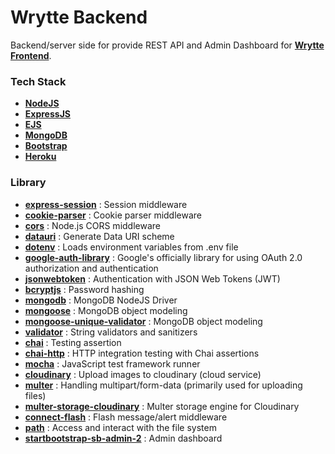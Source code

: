 # Wrytte Backend
Backend/server side for provide REST API and Admin Dashboard for [**Wrytte Frontend**](https://github.com/racmathafidz/wrytte-frontend). 

### Tech Stack
- [**NodeJS**](https://nodejs.org/en/)
- [**ExpressJS**](https://expressjs.com/)
- [**EJS**](https://ejs.co/)
- [**MongoDB**](https://www.mongodb.com/)
- [**Bootstrap**](https://getbootstrap.com/)
- [**Heroku**](https://www.heroku.com/)

### Library
- [**express-session**](https://www.npmjs.com/package/express-session) : Session middleware
- [**cookie-parser**](https://www.npmjs.com/package/cookie-parser) : Cookie parser middleware
- [**cors**](https://www.npmjs.com/package/cors) : Node.js CORS middleware
- [**datauri**](https://www.npmjs.com/package/datauri) : Generate Data URI scheme
- [**dotenv**](https://www.npmjs.com/package/dotenv) : Loads environment variables from .env file
- [**google-auth-library**](https://www.npmjs.com/package/google-auth-library) : Google's officially library for using OAuth 2.0 authorization and authentication
- [**jsonwebtoken**](https://www.npmjs.com/package/jsonwebtoken) : Authentication with JSON Web Tokens (JWT)
- [**bcryptjs**](https://www.npmjs.com/package/bcryptjs) : Password hashing
- [**mongodb**](https://www.npmjs.com/package/mongodb) : MongoDB NodeJS Driver
- [**mongoose**](https://www.npmjs.com/package/mongoose) : MongoDB object modeling
- [**mongoose-unique-validator**](https://www.npmjs.com/package/mongoose-unique-validator) : MongoDB object modeling
- [**validator**](https://www.npmjs.com/package/validator) : String validators and sanitizers
- [**chai**](https://www.chaijs.com/) : Testing assertion
- [**chai-http**](https://www.chaijs.com/plugins/chai-http/) : HTTP integration testing with Chai assertions
- [**mocha**](https://mochajs.org/) : JavaScript test framework runner
- [**cloudinary**](https://www.npmjs.com/package/cloudinary) : Upload images to cloudinary (cloud service)
- [**multer**](https://www.npmjs.com/package/multer) : Handling multipart/form-data (primarily used for uploading files)
- [**multer-storage-cloudinary**](https://www.npmjs.com/package/multer-storage-cloudinary) : Multer storage engine for Cloudinary
- [**connect-flash**](https://www.npmjs.com/package/connect-flash) : Flash message/alert middleware
- [**path**](https://www.npmjs.com/package/path) : Access and interact with the file system
- [**startbootstrap-sb-admin-2**](https://www.npmjs.com/package/startbootstrap-sb-admin-2) : Admin dashboard
